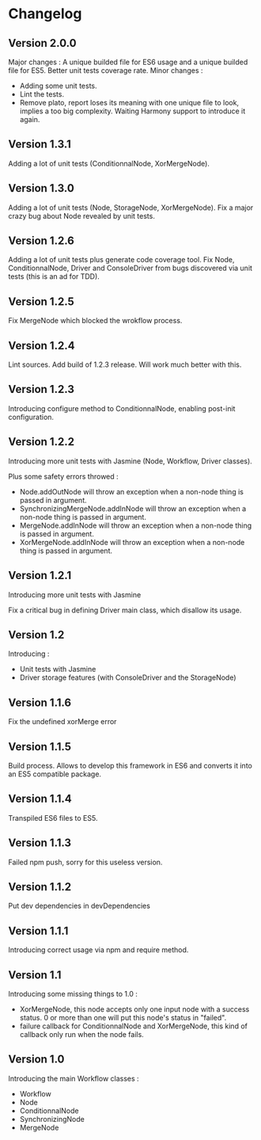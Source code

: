 # Changelog

## Version 2.0.0

Major changes : A unique builded file for ES6 usage and a unique builded file for ES5. Better unit tests coverage rate.
Minor changes : 
- Adding some unit tests.
- Lint the tests.
- Remove plato, report loses its meaning with one unique file to look, implies a too big complexity. Waiting Harmony support to introduce it again.

## Version 1.3.1

Adding a lot of unit tests (ConditionnalNode, XorMergeNode).

## Version 1.3.0

Adding a lot of unit tests (Node, StorageNode, XorMergeNode).
Fix a major crazy bug about Node revealed by unit tests.

## Version 1.2.6

Adding a lot of unit tests plus generate code coverage tool.
Fix Node, ConditionnalNode, Driver and ConsoleDriver from bugs discovered via unit tests (this is an ad for TDD).

## Version 1.2.5

Fix MergeNode which blocked the wrokflow process.

## Version 1.2.4

Lint sources.
Add build of 1.2.3 release. Will work much better with this.

## Version 1.2.3

Introducing configure method to ConditionnalNode, enabling post-init configuration.

## Version 1.2.2

Introducing more unit tests with Jasmine (Node, Workflow, Driver classes).

Plus some safety errors throwed :
- Node.addOutNode will throw an exception when a non-node thing is passed in argument.
- SynchronizingMergeNode.addInNode will throw an exception when a non-node thing is passed in argument.
- MergeNode.addInNode will throw an exception when a non-node thing is passed in argument.
- XorMergeNode.addInNode will throw an exception when a non-node thing is passed in argument.

## Version 1.2.1

Introducing more unit tests with Jasmine

Fix a critical bug in defining Driver main class, which disallow its usage.

## Version 1.2

Introducing :
- Unit tests with Jasmine
- Driver storage features (with ConsoleDriver and the StorageNode)

## Version 1.1.6

Fix the undefined xorMerge error

## Version 1.1.5

Build process. Allows to develop this framework in ES6 and converts it into an ES5 compatible package.

## Version 1.1.4

Transpiled ES6 files to ES5.

## Version 1.1.3

Failed npm push, sorry for this useless version.

## Version 1.1.2

Put dev dependencies in devDependencies

## Version 1.1.1

Introducing correct usage via npm and require method.

## Version 1.1

Introducing some missing things to 1.0 :
- XorMergeNode, this node accepts only one input node with a success status. 0 or more than one will put this node's status in "failed". 
- failure callback for ConditionnalNode and XorMergeNode, this kind of callback only run when the node fails.

## Version 1.0

Introducing the main Workflow classes :
- Workflow
- Node
- ConditionnalNode
- SynchronizingNode
- MergeNode